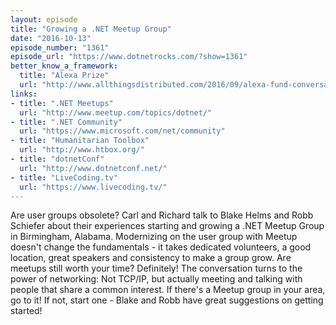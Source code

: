 ```yaml
---
layout: episode
title: "Growing a .NET Meetup Group"
date: "2016-10-13"
episode_number: "1361"
episode_url: "https://www.dotnetrocks.com/?show=1361"
better_know_a_framework:
  title: "Alexa Prize"
  url: "http://www.allthingsdistributed.com/2016/09/alexa-fund-conversational-ai.html"
links:
- title: ".NET Meetups"
  url: "http://www.meetup.com/topics/dotnet/"
- title: ".NET Community"
  url: "https://www.microsoft.com/net/community"
- title: "Humanitarian Toolbox"
  url: "http://www.htbox.org/"
- title: "dotnetConf"
  url: "http://www.dotnetconf.net/"
- title: "LiveCoding.tv"
  url: "https://www.livecoding.tv/"
---
```


Are user groups obsolete? Carl and Richard talk to Blake Helms and Robb Schiefer about their experiences starting and growing a .NET Meetup Group in Birmingham, Alabama. Modernizing on the user group with Meetup doesn't change the fundamentals - it takes dedicated volunteers, a good location, great speakers and consistency to make a group grow. Are meetups still worth your time? Definitely! The conversation turns to the power of networking: Not TCP/IP, but actually meeting and talking with people that share a common interest. If there's a Meetup group in your area, go to it! If not, start one - Blake and Robb have great suggestions on getting started!

